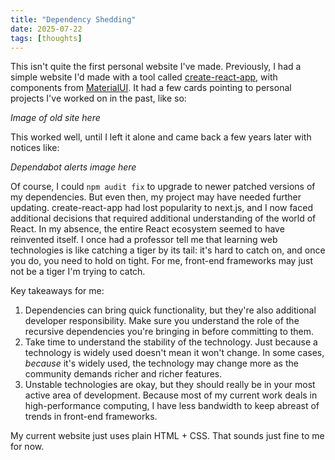 ```yaml
---
title: "Dependency Shedding"
date: 2025-07-22
tags: [thoughts]
---
```


This isn't quite the first personal website I've made. Previously, I had a simple website I'd made with a tool called [create-react-app](https://create-react-app.dev/docs/getting-started/), with components from [MaterialUI](https://mui.com/material-ui/).
It had a few cards pointing to personal projects I've worked on in the past, like so:

*Image of old site here*

This worked well, until I left it alone and came back a few years later with notices like:

*Dependabot alerts image here*

Of course, I could `npm audit fix` to upgrade to newer patched versions of my dependencies.
But even then, my project may have needed further updating.
create-react-app had lost popularity to next.js, and I now faced additional decisions that required additional understanding of the world of React.
In my absence, the entire React ecosystem seemed to have reinvented itself.
I once had a professor tell me that learning web technologies is like catching a tiger by its tail: it's hard to catch on, and once you do, you need to hold on tight.
For me, front-end frameworks may just not be a tiger I'm trying to catch.

Key takeaways for me:
1. Dependencies can bring quick functionality, but they're also additional developer responsibility. Make sure you understand the role of the recursive dependencies you're bringing in before committing to them.
2. Take time to understand the stability of the technology. Just because a technology is widely used doesn't mean it won't change. In some cases, *because* it's widely used, the technology may change more as the community demands richer and richer features.
3. Unstable technologies are okay, but they should really be in your most active area of development. Because most of my current work deals in high-performance computing, I have less bandwidth to keep abreast of trends in front-end frameworks.

My current website just uses plain HTML + CSS.
That sounds just fine to me for now.
